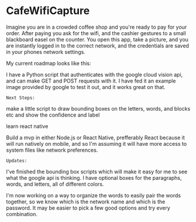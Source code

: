 # CafeWifiCapture

Imagine you are in a crowded coffee shop and you're ready to pay for your order. After paying you ask for the wifi, and the cashier gestures to a small blackboard easel on the counter. You open this app, take a picture, and you are instantly logged in to the correct network, and the credentials are saved in your phones network settings.

My current roadmap looks like this:

I have a Python script that authenticates with the google cloud vision api, and can make GET and POST requests with it. I have fed it an example image provided by google to test it out, and it works great on that.

	Next Steps:

make a little script to draw bounding boxes on the letters, words, and blocks etc and show the confidence and label

learn react native

Build a mvp in either Node.js or React Native, prefferably React because it will run natively on mobile, and so I'm assuming it will have more access to system files like network preferences.

    Updates:

I've finished the bounding box scripts which will make it easy for me to see what the google api is thinking. I have optional boxes for the paragraphs, words, and letters, all of different colors. 

I'm now working on a way to organize the words to easily pair the words together, so we know which is the network name and which is the password. It may be easier to pick a few good options and try every combination.